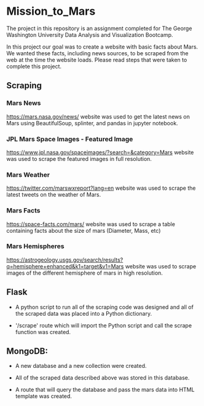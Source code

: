 # Mission_to_Mars

The project in this repository is an assignment completed for The George Washington University Data Analysis and Visualization Bootcamp.

In this project our goal was to create a website with basic facts about Mars. We wanted these facts, including news sources, to be scraped from the web at the time the website loads. Please read steps that were taken to complete this project.

## Scraping

### Mars News
https://mars.nasa.gov/news/ website was used to get the latest news on Mars using BeautifulSoup, splinter, and pandas in jupyter notebook.

### JPL Mars Space Images - Featured Image
https://www.jpl.nasa.gov/spaceimages/?search=&category=Mars website was used to scrape the featured images in full resolution.

### Mars Weather
https://twitter.com/marswxreport?lang=en website was used to scrape the latest tweets on the weather of Mars.

### Mars Facts
https://space-facts.com/mars/ website was used to scrape a table containing facts about the size of mars (Diameter, Mass, etc)

### Mars Hemispheres
https://astrogeology.usgs.gov/search/results?q=hemisphere+enhanced&k1=target&v1=Mars website was used to scrape images of the different hemisphere of mars in high resolution.

## Flask
* A python script to run all of the scraping code was designed and all of the scraped data was placed into a Python dictionary.

* '/scrape' route which will import the Python script and call the scrape function was created.

## MongoDB:

* A new database and a new collection were created.

* All of the scraped data described above was stored in this  database.

* A route that will query the database and pass the mars data into HTML template was created.

